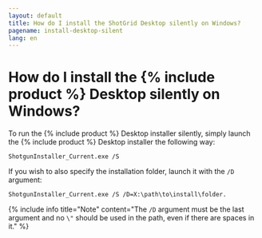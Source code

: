 ```yaml
---
layout: default
title: How do I install the ShotGrid Desktop silently on Windows?
pagename: install-desktop-silent
lang: en
---
```


# How do I install the {% include product %} Desktop silently on Windows?

To run the {% include product %} Desktop installer silently, simply launch the {% include product %} Desktop installer the following way:

`ShotgunInstaller_Current.exe /S`

If you wish to also specify the installation folder, launch it with the `/D` argument:

`ShotgunInstaller_Current.exe /S /D=X:\path\to\install\folder.`

{% include info title="Note" content="The `/D` argument must be the last argument and no `\"` should be used in the path, even if there are spaces in it." %}
